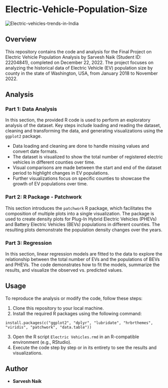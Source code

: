 # Electric-Vehicle-Population-Size

![Electric-vehicles-trends-in-India](https://github.com/sarveshsn/Electric-Vehicle-Population-Size/assets/93898181/344fc2ca-d56f-450b-9c22-885a679855c1)


## Overview

This repository contains the code and analysis for the Final Project on Electric Vehicle Population Analysis by Sarvesh Naik (Student ID: 22204841), completed on December 22, 2022. The project focuses on analyzing the historical data of Electric Vehicle (EV) population size by county in the state of Washington, USA, from January 2018 to November 2022.

## Analysis

### Part 1: Data Analysis

In this section, the provided R code is used to perform an exploratory analysis of the dataset. Key steps include loading and reading the dataset, cleaning and transforming the data, and generating visualizations using the `ggplot2` package.

- Data loading and cleaning are done to handle missing values and convert date formats.
- The dataset is visualized to show the total number of registered electric vehicles in different counties over time.
- Visual comparisons are made between the start and end of the dataset period to highlight changes in EV populations.
- Further visualizations focus on specific counties to showcase the growth of EV populations over time.

### Part 2: R Package - Patchwork

This section introduces the `patchwork` R package, which facilitates the composition of multiple plots into a single visualization. The package is used to create density plots for Plug-In Hybrid Electric Vehicles (PHEVs) and Battery Electric Vehicles (BEVs) populations in different counties. The resulting plots demonstrate the population density changes over the years.

### Part 3: Regression

In this section, linear regression models are fitted to the data to explore the relationship between the total number of EVs and the populations of BEVs and PHEVs. The code demonstrates how to fit the models, summarize the results, and visualize the observed vs. predicted values.

## Usage

To reproduce the analysis or modify the code, follow these steps:

1. Clone this repository to your local machine.
2. Install the required R packages using the following command:

```
install.packages(c("ggplot2", "dplyr", "lubridate", "hrbrthemes", "viridis", "patchwork", "data.table"))

```

3. Open the R script `Electric Vehicles.rmd` in an R-compatible environment (e.g., RStudio).
4. Execute the code step by step or in its entirety to see the results and visualizations.

## Author

- **Sarvesh Naik** 



